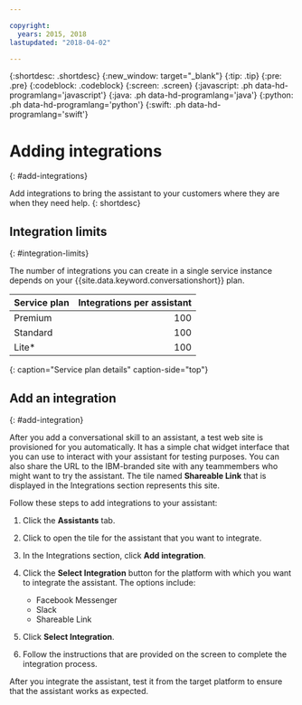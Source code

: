```yaml
---

copyright:
  years: 2015, 2018
lastupdated: "2018-04-02"

---
```


{:shortdesc: .shortdesc}
{:new_window: target="_blank"}
{:tip: .tip}
{:pre: .pre}
{:codeblock: .codeblock}
{:screen: .screen}
{:javascript: .ph data-hd-programlang='javascript'}
{:java: .ph data-hd-programlang='java'}
{:python: .ph data-hd-programlang='python'}
{:swift: .ph data-hd-programlang='swift'}

# Adding integrations
{: #add-integrations}

Add integrations to bring the assistant to your customers where they are when they need help.
{: shortdesc}

## Integration limits
{: #integration-limits}

The number of integrations you can create in a single service instance depends on your {{site.data.keyword.conversationshort}} plan.

| Service plan     | Integrations per assistant |
|------------------|---------------------------:|
| Premium          |                        100 |
| Standard         |                        100 |
| Lite*            |                        100 |
{: caption="Service plan details" caption-side="top"}

## Add an integration
{: #add-integration}

After you add a conversational skill to an assistant, a test web site is provisioned for you automatically. It has a simple chat widget interface that you can use to interact with your assistant for testing purposes. You can also share the URL to the IBM-branded site with any teammembers who might want to try the assistant. The tile named **Shareable Link** that is displayed in the Integrations section represents this site.

Follow these steps to add integrations to your assistant:

1.  Click the **Assistants** tab.

1.  Click to open the tile for the assistant that you want to integrate.

1.  In the Integrations section, click **Add integration**.

1.  Click the **Select Integration** button for the platform with which you want to integrate the assistant. The options include:

    - Facebook Messenger
    - Slack
    - Shareable Link

1.  Click **Select Integration**.

1.  Follow the instructions that are provided on the screen to complete the integration process.

After you integrate the assistant, test it from the target platform to ensure that the assistant works as expected.
